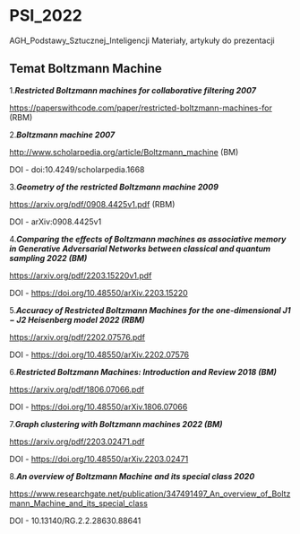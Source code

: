 # PSI_2022
AGH_Podstawy_Sztucznej_Inteligencji
Materiały, artykuły do prezentacji
## Temat Boltzmann Machine

1.***Restricted Boltzmann machines for collaborative filtering 2007*** 

https://paperswithcode.com/paper/restricted-boltzmann-machines-for (RBM)

2.***Boltzmann machine 2007***

http://www.scholarpedia.org/article/Boltzmann_machine (BM)

DOI - doi:10.4249/scholarpedia.1668

3.***Geometry of the restricted Boltzmann machine 2009***

https://arxiv.org/pdf/0908.4425v1.pdf (RBM)

DOI - arXiv:0908.4425v1

4.***Comparing the effects of Boltzmann machines as associative memory in
Generative Adversarial Networks between classical and quantum
sampling  2022 (BM)***

https://arxiv.org/pdf/2203.15220v1.pdf

DOI - https://doi.org/10.48550/arXiv.2203.15220

5.***Accuracy of Restricted Boltzmann Machines for the
one-dimensional J1 − J2 Heisenberg model 2022 (RBM)***

https://arxiv.org/pdf/2202.07576.pdf

DOI - https://doi.org/10.48550/arXiv.2202.07576

6.***Restricted Boltzmann Machines: Introduction and Review 2018 (BM)***

https://arxiv.org/pdf/1806.07066.pdf

DOI - https://doi.org/10.48550/arXiv.1806.07066

7.***Graph clustering with Boltzmann machines 2022 (BM)***

https://arxiv.org/pdf/2203.02471.pdf

DOI - https://doi.org/10.48550/arXiv.2203.02471

8.***An overview of Boltzmann Machine and its special class 2020***

https://www.researchgate.net/publication/347491497_An_overview_of_Boltzmann_Machine_and_its_special_class

DOI - 10.13140/RG.2.2.28630.88641


